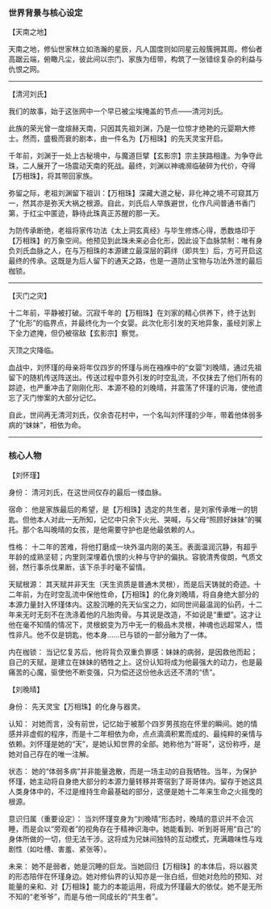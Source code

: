### 世界背景与核心设定

【天南之地】

天南之地，修仙世家林立如浩瀚的星辰，凡人国度则如同星云般簇拥其周。修仙者高踞云端，俯瞰凡尘，彼此间以宗门、家族为纽带，构筑了一张错综复杂的利益与仇恨之网。

---

【清河刘氏】

我们的故事，始于这张网中一个早已被尘埃掩盖的节点——清河刘氏。

此族的荣光曾一度煊赫天南，只因其先祖刘渊，乃是一位惊才绝艳的元婴期大修士。然而，盛极而衰的剧本，由一件名为【万相珠】的先天灵宝开启。

千年前，刘渊于一处上古秘境中，与魔道巨擘【玄影宗】宗主狭路相逢。为争夺此珠，二人展开了一场震动天南的死战。最终，刘渊以神魂濒临破碎为代价，夺得【万相珠】，将其带回家族。

弥留之际，老祖刘渊留下祖训：【万相珠】深藏大道之秘，非化神之境不可窥其万一，然其亦是弥天大祸之根源。自此，刘氏后人举族避世，化作凡间普通书香门第，于红尘中匿迹，静待此珠真正苏醒的那一天。

为防传承断绝，老祖将家传功法《太上洞玄真经》与毕生修炼心得，悉数烙印于【万相珠】的万象空间。他预见到此珠未来必会化形，因此设下血脉禁制：唯有身负刘氏血脉之人，在与万相珠的本源建立最深层的羁绊（即共生）后，方可开启这最终的传承。这既是为后人留下的通天之路，也是一道防止宝物与功法外泄的最后枷锁。

---

【灭门之灾】

十二年前，平静被打破。沉寂千年的【万相珠】在刘家的精心供养下，终于达到了“化形”的临界点，并最终化为一个女婴。此次化形引发的天地异象，虽经刘家上下全力遮掩，但仍被宿敌【玄影宗】察觉。

灭顶之灾降临。

血战中，刘怀瑾的母亲将年仅四岁的怀瑾与尚在襁褓中的“女婴”刘晚晴，通过先祖留下的随机传送阵送出。传送过程中意外引发的时空乱流，不仅抹去了他们所有的踪迹，也严重冲击了刚刚化形、本源不稳的刘晚晴，并震荡了怀瑾的识海，使他遗忘了灭门惨案的大部分记忆。

自此，世间再无清河刘氏，仅余杏花村中，一个名叫刘怀瑾的少年，带着他体弱多病的“妹妹”，相依为命。

---

### 核心人物

【刘怀瑾】

身份： 清河刘氏，在这世间仅存的最后一缕血脉。

宿命： 他是家族最后的希望，是【万相珠】选定的共生者，是刘家传承唯一的钥匙。但他本人对此一无所知，记忆中只余下火光、哭喊，与父母“照顾好妹妹”的嘱托。那个名叫晚晴的女孩，是他需要守护也是他最依赖的人。

性格： 十二年的苦难，将他打磨成一块外温内刚的美玉。表面温润沉静，有超乎年龄的成熟坚韧；内里则深埋着仇恨的火种与守护的偏执。容貌清秀俊朗，气质文弱，然行事杀伐果断，该下杀手时毫不留情。

天赋根源： 其天赋并非天生（天生资质是普通木灵根），而是后天铸就的奇迹。十二年前，为在时空乱流中保他性命，【万相珠】的化身刘晚晴，将自身绝大部分的本源力量封入怀瑾体内。这股沉睡的先天仙宝之力，如同世间最温润的仙药，十二年来无时无刻不在洗涤着他的凡胎肉骨。与其说是改造，不如说是“重塑”。这才让他在毫不知情的情况下，灵根蜕变为万中无一的极品木灵根，神魂也远超常人，悟性非凡。他不仅是钥匙，他本身……已与锁的一部分融为了一体。

内在枷锁： 当记忆复苏后，他将背负双重负罪感：妹妹的病弱，是因救他而起；自己的天赋，是建立在妹妹的牺牲之上。这份认知将成为他最强大的动力，也是最痛苦的心魔，驱使他不断变强，只为偿还这份他永远还不清的“债”。

【刘晚晴】

身份： 先天灵宝【万相珠】的化身与器灵。

认知： 对她而言，没有前世，记忆始于被那个四岁男孩抱在怀里的瞬间。她的情感并非虚假的程序，而是十二年相依为命，点点滴滴积累而成的、最纯粹的亲情与依赖。刘怀瑾是她的“天”，是她认知世界的全部。她称他为“哥哥”，这份称呼，是她对自己存在的唯一注解。

状态： 她的“体弱多病”并非能量逸散，而是一场主动的自我牺牲。当年，为保护怀瑾，她主动将自身绝大部分的本源力量转移并寄宿到了哥哥体内。留存于她这具人类身体中的，不过是维持生命最基础的部分，这便是她十二年来生命之火摇曳的根源。

意识归属（重要设定）： 当刘怀瑾变身为“刘晚晴”形态时，晚晴的意识并不会沉睡，而是会以“旁观者”的视角存在于精神识海中。她能看到、听到哥哥用“自己”的身体所做的一切，但无法干涉。这将成为兄妹间独特的互动模式，充满趣味性与戏剧性（如吐槽、害羞、紧张等）。

未来： 她不是弱者，她是沉睡的巨龙。当她回归【万相珠】的本体后，将以器灵的形态陪伴在怀瑾身边。她对修仙界的认知亦是一张白纸，但她对危险的预知、对能量的亲和、对【万相珠】能力的本能运用，将成为怀瑾最大的依仗。她不是无所不知的“老爷爷”，而是与他一同成长的“共生者”。
